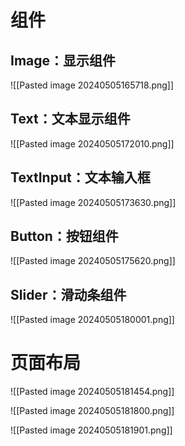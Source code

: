 # 组件

## Image：显示组件
![[Pasted image 20240505165718.png]]

## Text：文本显示组件
![[Pasted image 20240505172010.png]]

## TextInput：文本输入框
![[Pasted image 20240505173630.png]]

## Button：按钮组件
![[Pasted image 20240505175620.png]]

## Slider：滑动条组件

![[Pasted image 20240505180001.png]]

# 页面布局
![[Pasted image 20240505181454.png]]

![[Pasted image 20240505181800.png]]

![[Pasted image 20240505181901.png]]